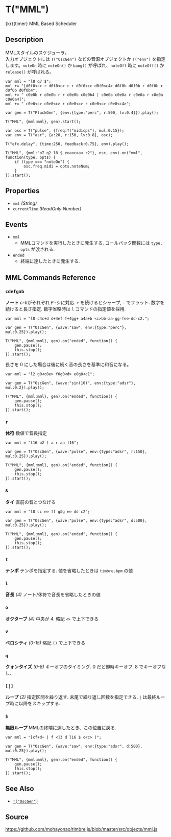 T("MML")
========
{kr}{timer} MML Based Scheduler

## Description ##
MMLスタイルのスケジューラ。  
入力オブジェクトには `T("OscGen")` などの音源オブジェクトか `T("env")` を指定します。`noteOn` 時に `noteOn()` か `bang()` が呼ばれ、`noteOff` 時に `noteOff()` か `release()` が呼ばれる。

```timbre
var mml = "l8 q7 $";
mml += "[d0f0<c> r d0f0<c> r r d0f0<c> d0f0<c4> d0f0b d0f0b r d0f0b r d0f0b d0f0b4";
mml += " c0e0b r c0e0b r r c0e0b c0e0b4 | c0e0a c0e0a r c0e0a r c0e0a c0e0a4]";
mml += " c0e0<c> c0e0<c> r c0e0<c> r c0e0<c> c0e0<c4>";

var gen = T("PluckGen", {env:{type:"perc", r:500, lv:0.4}}).play();

T("MML", {mml:mml}, gen).start();

var osc = T("pulse", {freq:T("midicps"), mul:0.15});
var env = T("asr", {a:20, r:150, lv:0.8}, osc);

T("efx.delay", {time:250, feedback:0.75}, env).play();

T("MML", {mml:"o7 q2 l8 $ e>a<c>a< r2"}, osc, env).on("mml", function(type, opts) {
    if (type === "noteOn") {
        osc.freq.midi = opts.noteNum;
    }
}).start();
```

## Properties ##
- `mml` _(String)_
- `currentTime` _(ReadOnly Number)_

## Events ##
- `mml`
  - MMLコマンドを実行したときに発生する. コールバック関数には `type, opts` が渡される.
- `ended`
  - 終端に達したときに発生する.

## MML Commands Reference ##

### `cdefgab` ###
**ノート** c-bがそれぞれド-シに対応. `+` を続けるとシャープ, `-` でフラット. 数字を続けると長さ指定. 数字省略時は `l` コマンドの指定値を採用.

```timbre
var mml = "l8 c4c+d d+4ef f+4gg+ a4a+b <c>bb-aa-gg-fee-dd-c2.";

var gen = T("OscGen", {wave:"saw", env:{type:"perc"}, mul:0.25}).play();

T("MML", {mml:mml}, gen).on("ended", function() {
    gen.pause();
    this.stop();
}).start();
```

長さを 0 にした場合は後に続く音の長さを基準に和音になる。

```timbre
var mml = "l2 g0<c0e> f0g0<d> e0g0<c1";

var gen = T("OscGen", {wave:"sin(10)", env:{type:"adsr"}, mul:0.2}).play();

T("MML", {mml:mml}, gen).on("ended", function() {
    gen.pause();
    this.stop();
}).start();
```

### `r` ###
**休符** 数値で音長指定

```timbre
var mml = "l16 o2 [ a r aa ]16";

var gen = T("OscGen", {wave:"pulse", env:{type:"adsr", r:150}, mul:0.25}).play();

T("MML", {mml:mml}, gen).on("ended", function() {
    gen.pause();
    this.stop();
}).start();
```

### `&` ###
**タイ** 直前の音とつなげる

```timbre
var mml = "l8 cc ee ff g&g ee dd c2";

var gen = T("OscGen", {wave:"pulse", env:{type:"adsr", d:500}, mul:0.25}).play();

T("MML", {mml:mml}, gen).on("ended", function() {
    gen.pause();
    this.stop();
}).start();
```

### `t` ###
**テンポ** テンポを指定する. 値を省略したときは `timbre.bpm` の値

### `l` ###
**音長** _(4)_ ノート/休符で音長を省略したときの値

### `o` ###
**オクターブ** _(4)_ 中央が 4. 略記 `<>` で上下できる

### `v` ###
**ベロシティ** _(0-15)_ 略記 `()` で上下できる

### `q` ###
**クォンタイズ** _(0-8)_ キーオフのタイミング. 0 だと即時キーオフ. 8 でキーオフなし.

### `[|]` ###
**ループ** _(2)_ 指定区間を繰り返す. 末尾で繰り返し回数を指定できる. `|` は最終ループ時に以降をスキップする.

### `$` ###
**無限ループ** MMLの終端に達したとき、この位置に戻る.

```timbre
var mml = "[cf+d+ | f <]3 d l16 $ c<c> )";

var gen = T("OscGen", {wave:"saw", env:{type:"adsr", d:500}, mul:0.25}).play();

T("MML", {mml:mml}, gen).on("ended", function() {
    gen.pause();
    this.stop();
}).start();
```

## See Also ##
- [`T("OscGen")`](./OscGen.html)

## Source ##
https://github.com/mohayonao/timbre.js/blob/master/src/objects/mml.js
